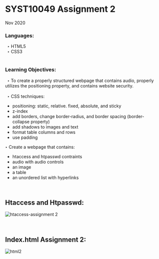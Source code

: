 # SYST10049 Assignment 2

Nov 2020<br />

### **Languages:**<br />
  &ensp;‣ HTML5<br />
  &ensp;‣ CSS3<br /><br />
  
### **Learning Objectives:**<br />
  &ensp;‣ To create a properly structured webpage that contains audio, properly utilizes the positioning property, and contains website security.<br /><br/>
  &ensp;‣ CSS techniques:
  - positioning: static, relative. fixed, absolute, and sticky
  - z-index
   - add borders, change border-radius, and border spacing (border-collapse property)
   - add shadows to images and text
   - format table columns and rows
   - use padding<br />

‣ Create a webpage that contains:
- htaccess and htpasswd contraints
- audio with audio controls
- an image
- a table
 - an unordered list with hyperlinks

<br /> 

## Htaccess and Htpasswd:
![htaccess-assignment 2](https://user-images.githubusercontent.com/78629005/136092207-ef6a3649-0615-4f2a-b9c7-997335a1a460.png)

<br />

## Index.html Assignment 2:
![html2](https://user-images.githubusercontent.com/78629005/136088880-362ce771-2d21-4a37-9d07-9afbd7a1dda7.png)
